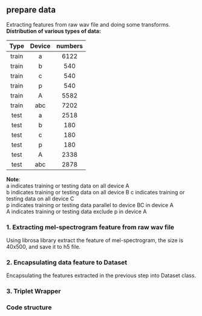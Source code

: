 ## prepare data
Extracting features from raw wav file and doing some transforms.  
**Distribution of various types of data:**  

| Type | Device | numbers |  
|:----: | :----: | :----: |  
| train | a | 6122|
| train | b | 540 |
| train | c | 540 |
| train | p | 540 |
| train | A | 5582|
| train | abc| 7202|
| test | a | 2518|
| test | b | 180 |
| test | c | 180 |
| test | p | 180 |
| test | A | 2338 |
| test | abc| 2878 |

**Note**:  
a indicates training or testing data on all device A  
b indicates training or testing data on all device B
c indicates training or testing data on all device C  
p indicates training or testing data parallel to device BC in device A  
A indicates training or testing data exclude p in device A 

### 1. Extracting mel-spectrogram feature from raw wav file  
Using librosa library extract the feature of mel-spectrogram, the size is 40x500, and save it to h5 file.
    
### 2. Encapsulating data feature to Dataset  
Encapsulating the features extracted in the previous step into Dataset class.  
### 3. Triplet Wrapper


### Code structure